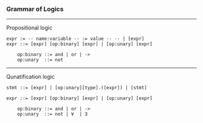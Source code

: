 ### Grammar of Logics

---
Propositional logic

```
expr := -- name:variable -- := value -- -- | [expr]
expr ::= [expr] [op:binary] [expr] | [op:unary] [expr]

	op:binary ::= and | or | ->
	op:unary  ::= not
```
---
Qunatification logic

```
stmt ::= [expr] | [op:unary][type].([expr]) | [stmt]

expr ::= [expr] [op:binary] [expr] | [op:unary] [expr]

	op:binary ::= and | or | ->
	op:unary  ::= not | ∀  | ∃
```